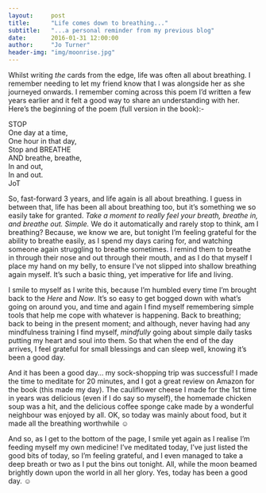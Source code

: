 ```yaml
---
layout:     post
title:      "Life comes down to breathing..."
subtitle:   "...a personal reminder from my previous blog"
date:       2016-01-31 12:00:00
author:     "Jo Turner"
header-img: "img/moonrise.jpg"
---
```


Whilst writing *the* cards from the edge, life was often all about breathing. I remember needing to let my friend know that I was alongside her as she journeyed onwards. I remember coming across this poem I’d written a few years earlier and it felt a good way to share an understanding with her. Here’s the beginning of the poem (full version in the book):- 

STOP<br>
One day at a time, <br>
One hour in that day,<br>
Stop and BREATHE<br>
AND breathe, breathe,<br>
In and out,<br>
In and out.<br>
JoT

So, fast-forward 3 years, and life again is all about breathing. I guess in between that, life has been all about breathing too, but it’s something we so easily take for granted. *Take a moment to really feel your breath, breathe in, and breathe out. Simple.* We do it automatically and rarely stop to think, am I breathing? Because, we know we are, but tonight I’m feeling grateful for the ability to breathe easily, as I spend my days caring for, and watching someone again struggling to breathe sometimes. I remind them to breathe in through their nose and out through their mouth, and as I do that myself I place my hand on my belly, to ensure I’ve not slipped into shallow breathing again myself.  It’s such a basic thing, yet imperative for life and living.

I smile to myself as I write this, because I’m humbled every time I’m brought back to the *Here* and *Now*.  It’s so easy to get bogged down with what’s going on around you, and time and again I find myself remembering simple tools that help me cope with whatever is happening. Back to breathing; back to being in the present moment; and although, never having had any mindfulness training I find myself, *mindfully* going about simple daily tasks putting my heart and soul into them. So that when the end of the day arrives, I feel grateful for small blessings and can sleep well, knowing it’s been a good day.

And it has been a good day… my sock-shopping trip was successful! I made the time to meditate for 20 minutes, and I got a great review on Amazon for the book (this made my day). The cauliflower cheese I made for the 1st time in years was delicious (even if I do say so myself), the homemade chicken soup was a hit, and the delicious coffee sponge cake made by a wonderful neighbour was enjoyed by all. OK, so today was mainly about food, but it made all the breathing worthwhile ☺

And so, as I get to the bottom of the page, I smile yet again as I realise I’m feeding myself my own medicine! I’ve meditated today, I’ve just listed the good bits of today, so I’m feeling grateful, and I even managed to take a deep breath or two as I put the bins out tonight. All, while the moon beamed brightly down upon the world in all her glory.  Yes, today has been a good day. ☺

